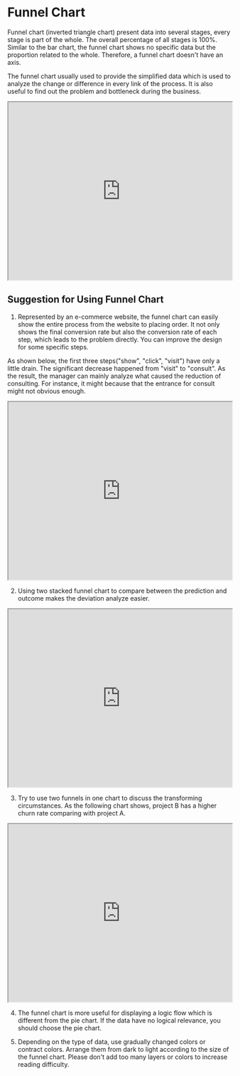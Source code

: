 # Funnel Chart

Funnel chart (inverted triangle chart) present data into several stages, every stage is part of the whole. The overall percentage of all stages is 100%. Similar to the bar chart, the funnel chart shows no specific data but the proportion related to the whole. Therefore, a funnel chart doesn't have an axis.

The funnel chart usually used to provide the simplified data which is used to analyze the change or difference in every link of the process. It is also useful to find out the problem and bottleneck during the business.

<iframe max-width="830" width="100%" height="400" 
src="https://gallery.echartsjs.com/view-lite.html?cid=xrJIQEN5NM">
</iframe>


## Suggestion for Using Funnel Chart

1. Represented by an e-commerce website, the funnel chart can easily show the entire process from the website to placing order. It not only shows the final conversion rate but also the conversion rate of each step, which leads to the problem directly. You can improve the design for some specific steps.

As shown below, the first three steps("show", "click", "visit") have only a little drain. The significant decrease happened from "visit" to "consult". As the result, the manager can mainly analyze what caused the reduction of consulting. For instance, it might because that the entrance for consult might not obvious enough.

<iframe max-width="830" width="100%" height="400" 
src="https://gallery.echartsjs.com/view-lite.html?cid=xHJIPHN9Nf">
</iframe>

2. Using two stacked funnel chart to compare between the prediction and outcome makes the deviation analyze easier.

<iframe max-width="830" width="100%" height="400" 
src="https://gallery.echartsjs.com/view-lite.html?cid=xrydEwN94f">
</iframe>

3. Try to use two funnels in one chart to discuss the transforming circumstances. As the following chart shows, project B has a higher churn rate comparing with project A.

<iframe max-width="830" width="100%" height="400" 
src="https://gallery.echartsjs.com/view-lite.html?cid=xrJfrjEc4z&v=1">
</iframe>

4. The funnel chart is more useful for displaying a logic flow which is different from the pie chart. If the data have no logical relevance, you should choose the pie chart.

5. Depending on the type of data, use gradually changed colors or contract colors. Arrange them from dark to light according to the size of the funnel chart. Please don't add too many layers or colors to increase reading difficulty. 
